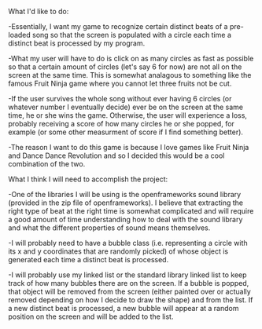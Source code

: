 What I'd like to do:

-Essentially, I want my game to recognize certain distinct beats of a pre-loaded song so that the screen is populated with a circle each time a distinct beat is processed by my program. 

-What my user will have to do is click on as many circles as fast as possible so that a certain amount of circles (let's say 6 for now) are not all on the screen at the same time. This is somewhat analagous to something like the famous Fruit Ninja game where you cannot let three fruits not be cut.

-If the user survives the whole song without ever having 6 circles (or whatever number I eventually decide) ever be on the screen at the same time, he or she wins the game. Otherwise, the user will experience a loss, probably receiving a score of how many circles he or she popped, for example (or some other measurment of score if I find something better).

-The reason I want to do this game is because I love games like Fruit Ninja and Dance Dance Revolution and so I decided this would be a cool combination of the two. 

What I think I will need to accomplish the project:

-One of the libraries I will be using is the openframeworks sound library (provided in the zip file of openframeworks). I believe that extracting the right type of beat at the right time is somewhat complicated and will require a good amount of time understanding how to deal with the sound library and what the different properties of sound means themselves. 

-I will probably need to have a bubble class (i.e. representing a circle with its x and y coordinates that are randomly picked) of whose object is generated each time a distinct beat is processed.

-I will probably use my linked list or the standard library linked list to keep track of how many bubbles there are on the screen. If a bubble is popped, that object will be removed from the screen (either painted over or actually removed depending on how I decide to draw the shape) and from the list. If a new distinct beat is processed, a new bubble will appear at a random position on the screen and will be added to the list.
